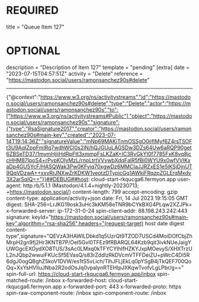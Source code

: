 
# REQUIRED
title = "Queue Item 127"
# OPTIONAL
description = "Description of Item 127"
template = "pending"
[extra]
date = "2023-07-15T04:57:51Z"
activity = "Delete"
reference = "https://mastodon.social/users/ramonsanchez90s#delete"

---
{"@context":"https://www.w3.org/ns/activitystreams","id":"https://mastodon.social/users/ramonsanchez90s#delete","type":"Delete","actor":"https://mastodon.social/users/ramonsanchez90s","to":["https://www.w3.org/ns/activitystreams#Public"],"object":"https://mastodon.social/users/ramonsanchez90s","signature":{"type":"RsaSignature2017","creator":"https://mastodon.social/users/ramonsanchez90s#main-key","created":"2023-07-14T19:14:36Z","signatureValue":"mNp69MAKiTnmOSSgO0iiflMyf6Z4rsTSOFt3U9AqIZppFmIRg7wdhWCl0s2iN/hQJGUuLAGSDw3DZs64Uw6aRQP90get6ZBSeTD37/1mymHjiiHdRpFtt3xmmpFsLKZaK+IC3RyGkYI0f7785FxK8vq8jccHHM87lpoS4+rPypKOIyMzL/rnpLtrtVVvwbXdqFalR5fBi0WYU9x0wfVVIKxaDp4GU5YcF/HASQWak3Pw0KFyiq70xgwDz6MMCIaJJRZxES1e5lKSjDjnUT9QqVDzwA++xxvRrJNXwZrKDKW1veotzDTypicGq1AWkiFRqzpZGLErqMxdv3X2arSqIQ=="}}##DEBUG##host: cloud-start-rkqucga6.fermyon.app
user-agent: http.rb/5.1.1 (Mastodon/4.1.4+nightly-20230713; +https://mastodon.social/)
content-length: 799
accept-encoding: gzip
content-type: application/activity+json
date: Fri, 14 Jul 2023 19:15:05 GMT
digest: SHA-256=LrJKG19osk3uHc3kKM58eTNR9bCYkBXG4PLqw2XZJPk=
x-forwarded-server: ip-172-31-0-24
spin-client-addr: 88.198.243.242:443
signature: keyId="https://mastodon.social/users/ramonsanchez90s#main-key",algorithm="rsa-sha256",headers="(request-target) host date digest content-type",signature="QEVzA3HAWlLDbkd1q5UzrQt9TZOD7USCd4MoiDOfCbjZhMrpH2gn9fj2Hr3KNTB7P/OeI5Gvl0TFEz9fRBARQL64Kzb9qit3ivkNUeJaigYUWGgcEXOydXO8TUS/3sAc0LMxq0kTFYCYIhIfHZKYJxpMOevyS/XHXTrzUL2nJQbp2wwuiFKUcSf5EVasQ/s83rZddlzRkDVcmVTFFDeiZU+pWcC4Di5R6dgJ0ogQBghZ5koV1DVW/es1tS5vLich/TlhJFLjEkLq0pYSgB4jTkQEF700QoQq+XxYsHVlluJNba2R2odOsJq0vpalynRTEHIpJXKqwTvofvLgLPbr/g=="
spin-full-url: https://cloud-start-rkqucga6.fermyon.app/inbox
spin-matched-route: /inbox
x-forwarded-host: cloud-start-rkqucga6.fermyon.app
x-forwarded-port: 443
x-forwarded-proto: https
spin-raw-component-route: /inbox
spin-component-route: /inbox

